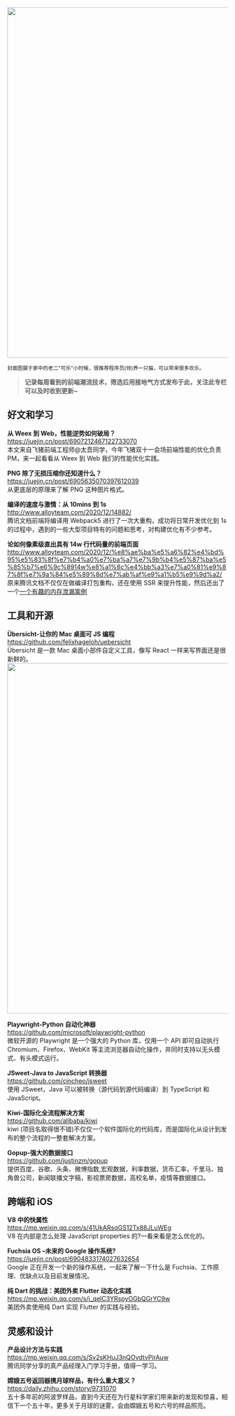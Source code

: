 <img src="https://gw.alipayobjects.com/zos/k/zz/ujvV0v.png" width="800" />

<small>封面图摄于家中的老二"可乐"小时候，很推荐程序员(领)养一只猫，可以带来很多欢乐。</small>

> **记录每周看到的前端潮流技术，筛选后用接地气方式发布于此，关注此专栏可以及时收到更新~**

## 好文和学习

**从 Weex 到 Web，性能逆势如何破局？**  
<https://juejin.cn/post/6907212467122733070>  
本文来自飞猪前端工程师@太吾同学，今年飞猪双十一会场前端性能的优化负责 PM，来一起看看从 Weex 到 Web 我们的性能优化实践。

**PNG 除了无损压缩你还知道什么？**  
<https://juejin.cn/post/6905635070397612039>  
从更底层的原理来了解 PNG 这种图片格式。

**编译的速度与激情：从 10mins 到 1s**  
<http://www.alloyteam.com/2020/12/14882/>  
腾讯文档前端将编译用 Webpack5 进行了一次大重构，成功将日常开发优化到 1s 的过程中，遇到的一些大型项目特有的问题和思考，对构建优化有不少参考。

**论如何像素级直出具有 14w 行代码量的前端页面**  
<http://www.alloyteam.com/2020/12/%e8%ae%ba%e5%a6%82%e4%bd%95%e5%83%8f%e7%b4%a0%e7%ba%a7%e7%9b%b4%e5%87%ba%e5%85%b7%e6%9c%8914w%e8%a1%8c%e4%bb%a3%e7%a0%81%e9%87%8f%e7%9a%84%e5%89%8d%e7%ab%af%e9%a1%b5%e9%9d%a2/>  
原来腾讯文档不仅仅在做编译打包重构，还在使用 SSR 来提升性能，然后还出了一个[一个有趣的内存泄漏案例](http://www.alloyteam.com/2020/12/%e4%b8%80%e4%b8%aa%e6%9c%89%e8%b6%a3%e7%9a%84%e5%86%85%e5%ad%98%e6%b3%84%e6%bc%8f%e6%a1%88%e4%be%8b/)

## 工具和开源

**Übersicht-让你的 Mac 桌面可 JS 编程**  
<https://github.com/felixhageloh/uebersicht>  
Übersicht 是一款 Mac 桌面小部件自定义工具，像写 React 一样来写界面还是很新鲜的。  
<img src="https://gw.alipayobjects.com/zos/k/8k/KacetP.jpg" width="800" />

**Playwright-Python 自动化神器**  
<https://github.com/microsoft/playwright-python>  
微软开源的 Playwright 是一个强大的 Python 库，仅用一个 API 即可自动执行 Chromium、Firefox、WebKit 等主流浏览器自动化操作，并同时支持以无头模式、有头模式运行。

**JSweet-Java to JavaScript 转换器**  
<https://github.com/cincheo/jsweet>  
使用 JSweet，Java 可以被转换（源代码到源代码编译）到 TypeScript 和 JavaScript。

**Kiwi-国际化全流程解决方案**  
<https://github.com/alibaba/kiwi>  
kiwi (项目名取得很不错)不仅仅一个软件国际化的代码库，而是国际化从设计到发布的整个流程的一整套解决方案。

**Gopup-强大的数据接口**  
<https://github.com/justinzm/gopup>  
提供百度、谷歌、头条、微博指数,宏观数据，利率数据，货币汇率，千里马、独角兽公司，新闻联播文字稿，影视票房数据，高校名单，疫情等数据接口。

## 跨端和 iOS

**V8 中的快属性**  
<https://mp.weixin.qq.com/s/41UkARsqGS12Tx88JLuWEg>  
V8 在内部是怎么处理 JavaScript properties 的?一看来看是怎么优化的。

**Fuchsia OS –未来的 Google 操作系统?**  
<https://juejin.cn/post/6904833174027632654>  
Google 正在开发一个新的操作系统，一起来了解一下什么是 Fuchsia、工作原理、优缺点以及目前发展情况。

**纯 Dart 的挑战：美团外卖 Flutter 动态化实践**  
<https://mp.weixin.qq.com/s/j_qelC3YRspyOGbQGrYC9w>  
美团外卖使用纯 Dart 实现 Flutter 的实践与经验。

## 灵感和设计

**产品设计方法与实践**  
<https://mp.weixin.qq.com/s/Sv2sKHuJ3nQOvdtvPirAuw>  
腾讯同学分享的真产品经理入门学习手册，值得一学习。

**嫦娥五号返回器携月球样品，有什么重大意义？**  
<https://daily.zhihu.com/story/9731070>  
五十多年前的阿波罗样品，直到今天还在为行星科学家们带来新的发现和惊喜，相信下一个五十年，更多关于月球的谜雾，会由嫦娥五号和六号的样品照亮。

